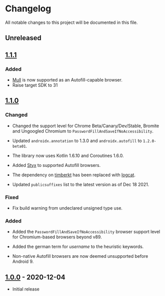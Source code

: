 # Changelog

All notable changes to this project will be documented in this file.

## Unreleased

## [1.1.1]

### Added

- [Mull](https://f-droid.org/packages/us.spotco.fennec_dos/) is now supported as an Autofill-capable browser.
- Raise target SDK to 31 

## [1.1.0]

### Changed

- Changed the support level for Chrome Beta/Canary/Dev/Stable, Bromite and Ungoogled Chromium to `PasswordFillAndSaveIfNoAccessibility`.

- Updated `androidx.annotation` to 1.3.0 and `androidx.autofill` to `1.2.0-beta01`.

- The library now uses Kotlin 1.6.10 and Coroutines 1.6.0.

- Added [Styx](https://github.com/jamal2362/Styx) to supported Autofill browsers.

- The dependency on [timberkt](https://github.com/ajalt/timberkt) has been replaced with [logcat](https://github.com/square/logcat).

- Updated `publicsuffixes` list to the latest version as of Dec 18 2021.

### Fixed

- Fix build warning from undeclared unsigned type use.

### Added

- Added the `PasswordFillAndSaveIfNoAccessibility` browser support level for Chromium-based browsers beyond v89.

- Added the german term for _username_ to the heuristic keywords.

- Non-native Autofill browsers are now deemed unsupported before Android 9.

## [1.0.0] - 2020-12-04

- Initial release

[1.0.0]: https://github.com/android-password-store/Android-Password-Store/commits/autofill-parser-v1.0.0/autofill-parser

[1.1.0]: https://github.com/android-password-store/Android-Password-Store/commits/autofill-parser-v1.1.0/autofill-parser

[1.1.1]: https://github.com/android-password-store/Android-Password-Store/commits/autofill-parser-v1.1.1/autofill-parser
